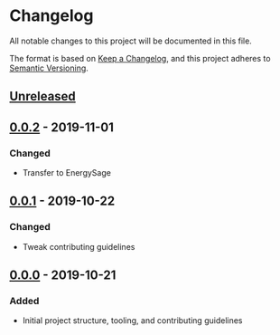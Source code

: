 # Changelog

All notable changes to this project will be documented in this file.

The format is based on [Keep a Changelog](https://keepachangelog.com/en/1.0.0/), and this project adheres to [Semantic Versioning](https://semver.org/spec/v2.0.0.html).

## [Unreleased]

## [0.0.2] - 2019-11-01

### Changed

- Transfer to EnergySage

## [0.0.1] - 2019-10-22

### Changed

- Tweak contributing guidelines

## [0.0.0] - 2019-10-21

### Added

- Initial project structure, tooling, and contributing guidelines

[Unreleased]: https://github.com/energysage/pytest-quarantine/compare/0.0.2...HEAD
[0.0.2]: https://github.com/energysage/pytest-quarantine/releases/tag/0.0.2
[0.0.1]: https://github.com/energysage/pytest-quarantine/releases/tag/0.0.1
[0.0.0]: https://github.com/energysage/pytest-quarantine/releases/tag/0.0.0

